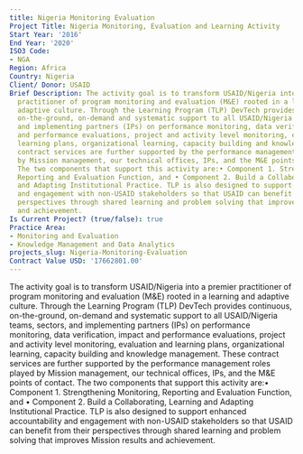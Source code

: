 ```yaml
---
title: Nigeria Monitoring Evaluation
Project Title: Nigeria Monitoring, Evaluation and Learning Activity
Start Year: '2016'
End Year: '2020'
ISO3 Code:
- NGA
Region: Africa
Country: Nigeria
Client/ Donor: USAID
Brief Description: The activity goal is to transform USAID/Nigeria into a premier
  practitioner of program monitoring and evaluation (M&E) rooted in a learning and
  adaptive culture. Through the Learning Program (TLP) DevTech provides continuous,
  on-the-ground, on-demand and systematic support to all USAID/Nigeria teams, sectors,
  and implementing partners (IPs) on performance monitoring, data verification, impact
  and performance evaluations, project and activity level monitoring, evaluation and
  learning plans, organizational learning, capacity building and knowledge management.  These
  contract services are further supported by the performance management roles played
  by Mission management, our technical offices, IPs, and the M&E points of contact.
  The two components that support this activity are:• Component 1. Strengthening Monitoring,
  Reporting and Evaluation Function, and • Component 2. Build a Collaborating, Learning
  and Adapting Institutional Practice. TLP is also designed to support enhanced accountability
  and engagement with non-USAID stakeholders so that USAID can benefit from their
  perspectives through shared learning and problem solving that improves Mission results
  and achievement.
Is Current Project? (true/false): true
Practice Area:
- Monitoring and Evaluation
- Knowledge Management and Data Analytics
projects_slug: Nigeria-Monitoring-Evaluation
Contract Value USD: '17662801.00'
---
```


The activity goal is to transform USAID/Nigeria into a premier practitioner of program monitoring and evaluation (M&E) rooted in a learning and adaptive culture. Through the Learning Program (TLP) DevTech provides continuous, on-the-ground, on-demand and systematic support to all USAID/Nigeria teams, sectors, and implementing partners (IPs) on performance monitoring, data verification, impact and performance evaluations, project and activity level monitoring, evaluation and learning plans, organizational learning, capacity building and knowledge management.  These contract services are further supported by the performance management roles played by Mission management, our technical offices, IPs, and the M&E points of contact. The two components that support this activity are:• Component 1. Strengthening Monitoring, Reporting and Evaluation Function, and • Component 2. Build a Collaborating, Learning and Adapting Institutional Practice. TLP is also designed to support enhanced accountability and engagement with non-USAID stakeholders so that USAID can benefit from their perspectives through shared learning and problem solving that improves Mission results and achievement.
